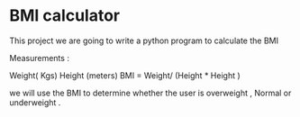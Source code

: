 # BMI calculator
This project we are going to write a python program to calculate the BMI 

Measurements :

Weight( Kgs) 
Height (meters)
BMI = Weight/ (Height * Height ) 

we will use the BMI to determine whether the user is overweight , Normal or underweight . 
